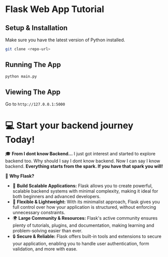 # Flask Web App Tutorial

## Setup & Installation

Make sure you have the latest version of Python installed.

```bash
git clone <repo-url>
```


## Running The App

```bash
python main.py
```

## Viewing The App

Go to `http://127.0.0.1:5000`


# 💻 Start your backend journey Today!  

🎓 **From I dont know Backend...** I just got interest and started to explore backend too. Why should I say I dont know backend. Now I can say I know backend. **Everything starts from the spark. If you have that spark you will!**  

🚀 **Why Flask?**  
- 🚀 **Build Scalable Applications:** Flask allows you to create powerful, scalable backend systems with minimal complexity, making it ideal for both beginners and advanced developers.
- 🔧 **Flexible & Lightweight:** With its minimalist approach, Flask gives you full control over how your application is structured, without enforcing unnecessary constraints.
- 🌍 **Large Community & Resources:** Flask's active community ensures plenty of tutorials, plugins, and documentation, making learning and problem-solving easier than ever.
- 🔒 **Secure & Reliable:** Flask offers built-in tools and extensions to secure your application, enabling you to handle user authentication, form validation, and more with ease.
